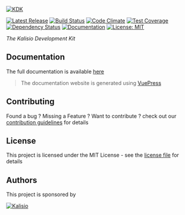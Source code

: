 [![KDK](https://s3.eu-central-1.amazonaws.com/kalisioscope/kdk/kdk-logo-black-512x168.png)](https://kalisio.github.io/kdk/)

[![Latest Release](https://img.shields.io/github/v/tag/kalisio/kdk?sort=semver&label=latest)](https://github.com/kalisio/kdk/releases)
[![Build Status](https://app.travis-ci.com/kalisio/kdk.svg?branch=master)](https://app.travis-ci.com/kalisio/kdk)
[![Code Climate](https://codeclimate.com/github/kalisio/kdk/badges/gpa.svg)](https://codeclimate.com/github/kalisio/kdk)
[![Test Coverage](https://codeclimate.com/github/kalisio/kdk/badges/coverage.svg)](https://codeclimate.com/github/kalisio/kdk/coverage)
[![Dependency Status](https://img.shields.io/david/kalisio/kdk.svg?style=flat-square)](https://david-dm.org/kalisio/kdk)
[![Documentation](https://img.shields.io/badge/documentation-available-brightgreen.svg)](https://kalisio.github.io/kdk/)
[![License: MIT](https://img.shields.io/badge/License-MIT-yellow.svg)](https://opensource.org/licenses/MIT)


_The Kalisio Development Kit_

## Documentation

The full documentation is available [here](https://kalisio.github.io/kdk/)

> The documentation website is generated using [VuePress](https://vuepress.vuejs.org/)

## Contributing

Found a bug ? Missing a Feature ? Want to contribute ? check out our [contribution guidelines](https://kalisio.github.io/kdk/about/roadmap.html#contributing) for details

## License

This project is licensed under the MIT License - see the [license file](./LICENSE) for details

## Authors

This project is sponsored by 

[![Kalisio](https://s3.eu-central-1.amazonaws.com/kalisioscope/kalisio/kalisio-logo-black-256x84.png)](https://kalisio.com)
